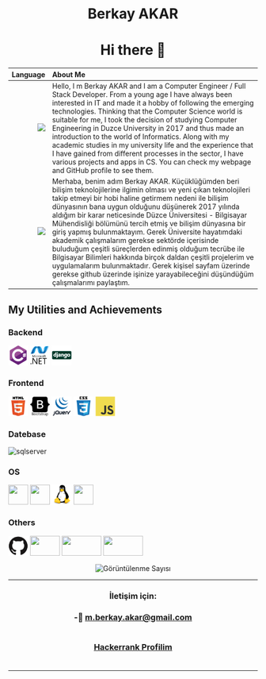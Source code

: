 <h1 align="center"> Berkay AKAR</h1>

<h1 align='center'> Hi there 👋</h1>

| **Language** | **About Me** |
| -------------: | :------------- |
| <img src="https://bewerbung.co/wp-content/uploads/2018/07/bewerbung-englisch.jpg" width='96'> | Hello, I m Berkay AKAR and I am a Computer Engineer / Full Stack Developer. From a young age I have always been interested in IT and made it a hobby of following the emerging technologies. Thinking that the Computer Science world is suitable for me, I took the decision of studying Computer Engineering in Duzce University in 2017 and thus made an introduction to the world of Informatics. Along with my academic studies in my university life and the experience that I have gained from different processes in the sector, I have various projects and apps in CS. You can check my webpage and GitHub profile to see them.|
| <img src="https://upload.wikimedia.org/wikipedia/commons/thumb/b/b4/Flag_of_Turkey.svg/1200px-Flag_of_Turkey.svg.png" width='96'>  |Merhaba, benim adım Berkay AKAR. Küçüklüğümden beri bilişim teknolojilerine ilgimin olması ve yeni çıkan teknolojileri takip etmeyi bir hobi haline getirmem nedeni ile bilişim dünyasının bana uygun olduğunu düşünerek 2017 yılında aldığım bir karar neticesinde Düzce Üniversitesi - Bilgisayar Mühendisliği bölümünü tercih etmiş ve bilişim dünyasına bir giriş yapmış bulunmaktayım. Gerek Üniversite hayatımdaki akademik çalışmalarım gerekse sektörde içerisinde buluduğum çeşitli süreçlerden edinmiş olduğum tecrübe ile Bilgisayar Bilimleri hakkında birçok daldan çeşitli projelerim ve uygulamalarım bulunmaktadır. Gerek kişisel sayfam üzerinde gerekse github üzerinde işinize yarayabileceğini düşündüğüm çalışmalarımı paylaştım. |


## My Utilities and Achievements

  ### Backend
  <p align="left">
  <img src="https://raw.githubusercontent.com/devicons/devicon/master/icons//csharp/csharp-original.svg" width="40" height="40" />
  <img src="https://raw.githubusercontent.com/devicons/devicon/master/icons/dot-net/dot-net-original-wordmark.svg" width="40" height="40" />
 
  <img src="https://raw.githubusercontent.com/devicons/devicon/master/icons/django/django-original.svg" alt="visualcode" width="40" height="40"/>
 
  </p>
  
  ### Frontend
  <p align="left">
    <img src="https://raw.githubusercontent.com/devicons/devicon/master/icons/html5/html5-original-wordmark.svg" width="40" height="40" />
   <img src="https://raw.githubusercontent.com/devicons/devicon/master/icons/bootstrap/bootstrap-plain-wordmark.svg" alt="bootstrap" width="40" height="40"/>
    <img src="https://raw.githubusercontent.com/devicons/devicon/master/icons/jquery/jquery-original-wordmark.svg" width="40" height="40" />
  <img src="https://raw.githubusercontent.com/devicons/devicon/master/icons/css3/css3-original-wordmark.svg" width="40" height="40" />
    <img src="https://raw.githubusercontent.com/devicons/devicon/master/icons/javascript/javascript-original.svg" width="40" height="40" />
 </p>
  
  ### Datebase
  <p align="left">
  <img src="https://upload.wikimedia.org/wikipedia/de/thumb/8/8c/Microsoft_SQL_Server_Logo.svg/2000px-Microsoft_SQL_Server_Logo.svg.png" alt="sqlserver" width="40" height="40"/>
 </p>
  
 ### OS
  <p align="left">
    <img src ="https://i0.wp.com/blog.ncce.org/wp-content/uploads/2017/04/microsoft-windows-logo-vector-download.jpg?fit=512%2C512" width="40" height="40" />
   <img src ="https://banner2.cleanpng.com/20180920/fol/kisspng-windows-server-2-12-logo-organization-brand-windows-server-5ba39cd715d540.3534964615374491750894.jpg" width="40" height="40" />
   <img src ="https://raw.githubusercontent.com/devicons/devicon/master/icons/linux/linux-original.svg" width="40" height="40" />
  <img src ="https://cdn2.iconfinder.com/data/icons/metro-uinvert-dock/256/OS_Apple.png" width="40" height="40" />
  </p>
  
  ### Others
   <p align="left">
  <img src="https://raw.githubusercontent.com/devicons/devicon/master/icons/github/github-original.svg" width="40" height="40" /> 
  <img src="https://www.docker.com/sites/default/files/d8/2019-07/vertical-logo-monochromatic.png" width="60" height="40" /> 
 <img src="https://www.capgemini.com/de-de/wp-content/uploads/sites/5/2019/09/VMware_logo_gry_RGB_300dpi.jpg" width="80" height="40" />
  <img src="https://image.pngaaa.com/442/168442-middle.png" width="80" height="40" />


<p align="center"> <img src="https://komarev.com/ghpvc/?username=mberkayakar" alt="Görüntülenme Sayısı" /> </p>

<hr>
<h3 align="center">İletişim için:<h3>
 
 <div align="center">
-📧 <a href="m.berkay.akar@gmail.com" aling="center">m.berkay.akar@gmail.com</a><br> <br> <br> 
 <a href="https://www.hackerrank.com/mberkayakar" aling="center"> Hackerrank Profilim </a><br> 

</div>
<br>
<hr>
 
 
